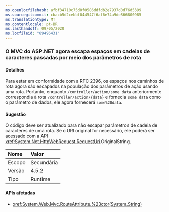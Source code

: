 ```yaml
---
ms.openlocfilehash: afbf34710c75d0f0586ddfdb2e7937d8d76d5399
ms.sourcegitcommit: cbacb5d2cebbf044547f6af6e74a9de866800985
ms.translationtype: MT
ms.contentlocale: pt-BR
ms.lasthandoff: 09/05/2020
ms.locfileid: "89496431"
---
```

### <a name="aspnet-mvc-now-escapes-spaces-in-strings-passed-in-via-route-parameters"></a>O MVC do ASP.NET agora escapa espaços em cadeias de caracteres passadas por meio dos parâmetros de rota

#### <a name="details"></a>Detalhes

Para estar em conformidade com a RFC 2396, os espaços nos caminhos de rota agora são escapados na população dos parâmetros de ação usando uma rota. Portanto, enquanto <code>/controller/action/some data</code> anteriormente correspondia à rota <code>/controller/action/{data}</code> e fornecia <code>some data</code> como o parâmetro de dados, ele agora fornecerá <code>some%20data</code>.

#### <a name="suggestion"></a>Sugestão

O código deve ser atualizado para não escapar parâmetros de cadeia de caracteres de uma rota. Se o URI original for necessário, ele poderá ser acessado com a API <xref:System.Net.HttpWebRequest.RequestUri>.OriginalString.

| Nome    | Valor       |
|:--------|:------------|
| Escopo   |Secundária|
|Versão|4.5.2|
|Tipo|Runtime|

#### <a name="affected-apis"></a>APIs afetadas

- <xref:System.Web.Mvc.RouteAttribute.%23ctor(System.String)>

<!--

#### Affected APIs

- `M:System.Web.Mvc.RouteAttribute.#ctor(System.String)`

-->

